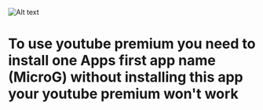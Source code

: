 ![Alt text](https://www.gstatic.com/youtube/img/promos/growth/YTP_logo_social_1200x630.png?days_since_epoch=19785)
# To use youtube premium you need to install one Apps first app name (MicroG) without installing this app your youtube premium won't work
